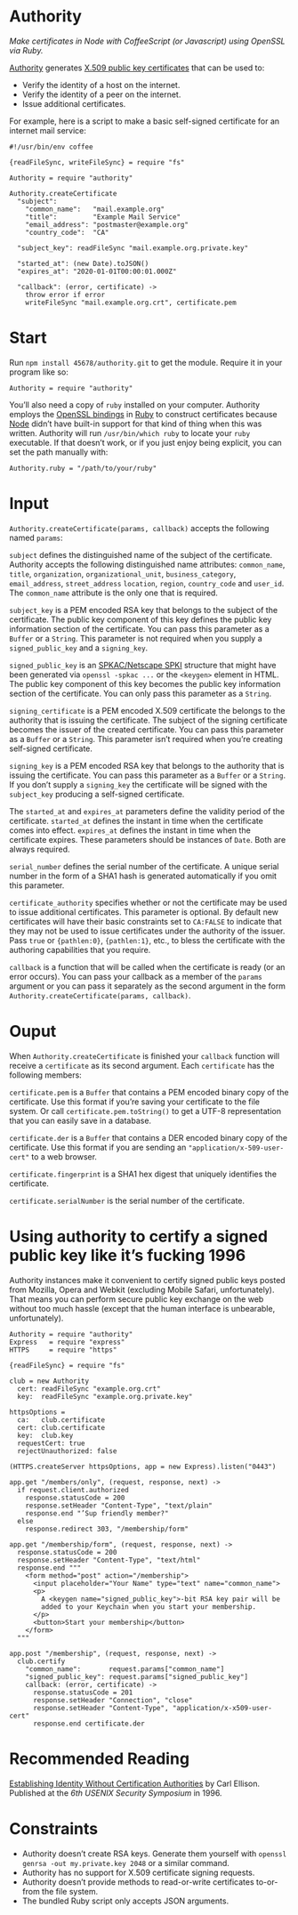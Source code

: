 # Authority
_Make certificates in Node
with CoffeeScript (or Javascript)
using OpenSSL
via Ruby._

[Authority](https://github.com/45678/authority) generates [X.509 public key certificates](https://en.wikipedia.org/wiki/X.509) that can be used to:

- Verify the identity of a host on the internet.
- Verify the identity of a peer on the internet.
- Issue additional certificates.

For example, here is a script to make a basic self-signed certificate for an internet mail service:

    #!/usr/bin/env coffee

    {readFileSync, writeFileSync} = require "fs"

    Authority = require "authority"

    Authority.createCertificate
      "subject":
        "common_name":   "mail.example.org"
        "title":         "Example Mail Service"
        "email_address": "postmaster@example.org"
        "country_code":  "CA"

      "subject_key": readFileSync "mail.example.org.private.key"

      "started_at": (new Date).toJSON()
      "expires_at": "2020-01-01T00:00:01.000Z"

      "callback": (error, certificate) ->
        throw error if error
        writeFileSync "mail.example.org.crt", certificate.pem


# Start

Run `npm install 45678/authority.git` to get the module. Require it in your program like so:

    Authority = require "authority"

You’ll also need a copy of `ruby` installed on your computer. Authority employs the [OpenSSL bindings](http://www.ruby-doc.org/stdlib-1.9.3/libdoc/openssl/rdoc/OpenSSL) in [Ruby](http://ruby-lang.org/) to construct certificates because [Node](http://nodejs.org/) didn’t have built-in support for that kind of thing when this was written. Authority will run `/usr/bin/which ruby` to locate your `ruby` executable. If that doesn’t work, or if you just enjoy being explicit, you can set the path manually with:

    Authority.ruby = "/path/to/your/ruby"

# Input

`Authority.createCertificate(params, callback)` accepts the following named `params`:

`subject` defines the distinguished name of the subject of the certificate. Authority accepts the following distinguished name attributes: `common_name`, `title`, `organization`, `organizational_unit`, `business_category`, `email_address`, `street_address` `location`, `region`, `country_code` and `user_id`. The `common_name` attribute is the only one that is required.

`subject_key` is a PEM encoded RSA key that belongs to the subject of the certificate. The public key component of this key defines the public key information section of the certificate. You can pass this parameter as a `Buffer` or a `String`. This parameter is not required when you supply a `signed_public_key` and a `signing_key`.

`signed_public_key` is an [SPKAC/Netscape SPKI](http://en.wikipedia.org/wiki/SPKAC) structure that might have been generated via `openssl -spkac ...` or the `<keygen>` element in HTML. The public key component of this key becomes the public key information section of the certificate. You can only pass this parameter as a `String`.

`signing_certificate` is a PEM encoded X.509 certificate the belongs to the authority that is issuing the certificate. The subject of the signing certificate becomes the issuer of the created certificate. You can pass this parameter as a `Buffer` or a `String`. This parameter isn’t required when you’re creating self-signed certificate.

`signing_key` is a PEM encoded RSA key that belongs to the authority that is issuing the certificate. You can pass this parameter as a `Buffer` or a `String`. If you don’t supply a `signing_key` the certificate will be signed with the
`subject_key` producing a self-signed certificate.

The `started_at` and `expires_at` parameters define the validity period of the certificate. `started_at` defines the instant in time when the certificate comes into effect. `expires_at` defines the instant in time when the certificate expires. These parameters should be instances of `Date`. Both are always required.

`serial_number` defines the serial number of the certificate. A unique serial number in the form of a SHA1 hash is generated automatically if you omit this parameter.

`certificate_authority` specifies whether or not the certificate may be used to issue additional certificates. This parameter is optional. By default new certificates will have their basic constraints set to `CA:FALSE` to indicate that they may not be used to issue certificates under the authority of the issuer. Pass `true` or `{pathlen:0}`, `{pathlen:1}`, etc., to bless the certificate with the authoring capabilities that you require.

`callback` is a function that will be called when the certificate is ready (or an error occurs). You can pass your callback as a member of the `params` argument or you can pass it separately as the second argument in the form  `Authority.createCertificate(params, callback)`.

# Ouput

When `Authority.createCertificate` is finished your `callback` function will receive a `certificate` as its second argument. Each `certificate` has the following members:

`certificate.pem` is a `Buffer` that contains a PEM encoded binary copy of the certificate. Use this format if you’re saving your certificate to the file system. Or call `certificate.pem.toString()` to get a UTF-8 representation that you can easily save in a database.

`certificate.der` is a `Buffer` that contains a DER encoded binary copy of the certificate. Use this format if you are sending an `"application/x-509-user-cert"` to a web browser.

`certificate.fingerprint` is a SHA1 hex digest that uniquely identifies the certificate.

`certificate.serialNumber` is the serial number of the certificate.


# Using authority to certify a signed public key like it’s fucking 1996

Authority instances make it convenient to certify signed public keys posted
from Mozilla, Opera and Webkit (excluding Mobile Safari, unfortunately). That
means you can perform secure public key exchange on the web without too much
hassle (except that the human interface is unbearable, unfortunately).

    Authority = require "authority"
    Express   = require "express"
    HTTPS     = require "https"

    {readFileSync} = require "fs"

    club = new Authority
      cert: readFileSync "example.org.crt"
      key:  readFileSync "example.org.private.key"

    httpsOptions =
      ca:   club.certificate
      cert: club.certificate
      key:  club.key
      requestCert: true
      rejectUnauthorized: false

    (HTTPS.createServer httpsOptions, app = new Express).listen("0443")

    app.get "/members/only", (request, response, next) ->
      if request.client.authorized
        response.statusCode = 200
        response.setHeader "Content-Type", "text/plain"
        response.end "’Sup friendly member?"
      else
        response.redirect 303, "/membership/form"

    app.get "/membership/form", (request, response, next) ->
      response.statusCode = 200
      response.setHeader "Content-Type", "text/html"
      response.end """
        <form method="post" action="/membership">
          <input placeholder="Your Name" type="text" name="common_name">
          <p>
            A <keygen name="signed_public_key">-bit RSA key pair will be
            added to your Keychain when you start your membership.
          </p>
          <button>Start your membership</button>
        </form>
      """

    app.post "/membership", (request, response, next) ->
      club.certify
        "common_name":       request.params["common_name"]
        "signed_public_key": request.params["signed_public_key"]
        callback: (error, certificate) ->
          response.statusCode = 201
          response.setHeader "Connection", "close"
          response.setHeader "Content-Type", "application/x-x509-user-cert"
          response.end certificate.der


# Recommended Reading

[Establishing Identity Without Certification Authorities](http://citeseerx.ist.psu.edu/viewdoc/download?doi=10.1.1.31.7263&rep=rep1&type=pdf)
by Carl Ellison. Published at the _6th USENIX Security Symposium_ in 1996.

# Constraints

- Authority doesn’t create RSA keys. Generate them yourself with `openssl genrsa -out my.private.key 2048` or a similar command.
- Authority has no support for X.509 certificate signing requests.
- Authority doesn’t provide methods to read-or-write certificates to-or-from the file system.
- The bundled Ruby script only accepts JSON arguments.

